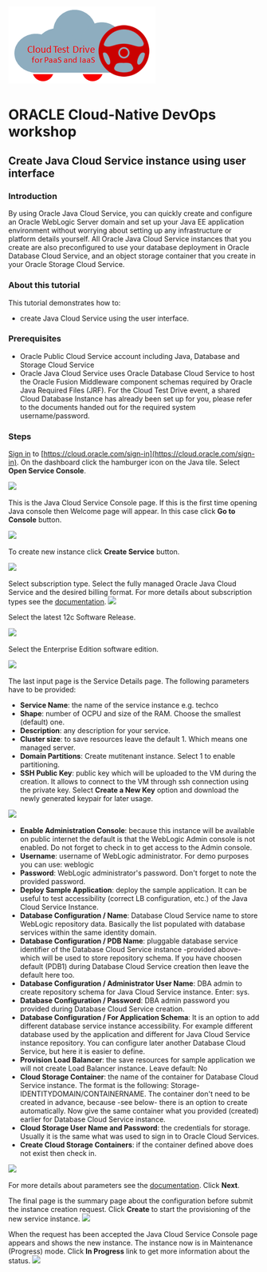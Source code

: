 ![](../common/images/customer.logo.png)
---
# ORACLE Cloud-Native DevOps workshop #

## Create Java Cloud Service instance using user interface ##

### Introduction ###

By using Oracle Java Cloud Service, you can quickly create and configure an Oracle WebLogic Server domain and set up your Java EE application environment without worrying about setting up any infrastructure or platform details yourself. All Oracle Java Cloud Service instances that you create are also preconfigured to use your database deployment in Oracle Database Cloud Service, and an object storage container that you create in your Oracle Storage Cloud Service.

### About this tutorial ###
This tutorial demonstrates how to:
	
+ create Java Cloud Service using the user interface.

### Prerequisites ###

+ Oracle Public Cloud Service account including Java, Database and Storage Cloud Service
+ Oracle Java Cloud Service uses Oracle Database Cloud Service to host the Oracle Fusion Middleware component schemas required by Oracle Java Required Files (JRF). For the Cloud Test Drive event, a shared Cloud Database Instance has already been set up for you, please refer to the documents handed out for the required system username/password.

### Steps ###

[Sign in](../common/sign.in.to.oracle.cloud.md) to [https://cloud.oracle.com/sign-in](https://cloud.oracle.com/sign-in). On the dashboard click the hamburger icon on the Java tile. Select **Open Service Console**.

![](images/01.png)

This is the Java Cloud Service Console page. If this is the first time opening Java console then Welcome page will appear. In this case click **Go to Console** button.

![](images/02.png)

To create new instance click **Create Service** button.

![](images/03.png)

Select subscription type. Select the fully managed Oracle Java Cloud Service and the desired billing format. For more details about subscription types see the [documentation](https://docs.oracle.com/cloud/latest/jcs_gs/JSCUG/GUID-31F00F2C-221F-4069-8E8A-EE48BFEC53A2.htm#JSCUG-GUID-98DD6CE1-480F-4AA9-8131-A1D3D274440F).
![](images/create.jcs.03.png)

Select the latest 12c Software Release.

![](images/05.png)

Select the Enterprise Edition software edition.

![](images/06.png)

The last input page is the Service Details page. The following parameters have to be provided:
	
+ **Service Name**: the name of the service instance e.g. techco
+ **Shape**: number of OCPU and size of the RAM. Choose the smallest (default) one.
+ **Description**: any description for your service.
+ **Cluster size**: to save resources leave the default 1. Which means one managed server.
+ **Domain Partitions**: Create mutitenant instance. Select 1 to enable partitioning.
+ **SSH Public Key**: public key which will be uploaded to the VM during the creation. It allows to connect to the VM through ssh connection using the private key. Select **Create a New Key** option and download the newly generated keypair for later usage.

![](images/07.png)
+ **Enable Administration Console**: because this instance will be available on public internet the default is that the WebLogic Admin console is not enabled. Do not forget to check in to get access to the Admin console.
+ **Username**: username of WebLogic administrator. For demo purposes you can use: weblogic
+ **Password**: WebLogic administrator's password. Don't forget to note the provided password.
+ **Deploy Sample Application**: deploy the sample application. It can be useful to test accessibility (correct LB configuration, etc.) of the Java Cloud Service Instance.
+ **Database Configuration / Name**: Database Cloud Service name to store WebLogic repository data. Basically the list populated with database services within the same identity domain.
+ **Database Configuration / PDB Name**: pluggable database service identifier of the Database Cloud Service instance -provided above- which will be used to store repository schema. If you have choosen default (PDB1) during Database Cloud Service creation then leave the default here too.
+ **Database Configuration / Administrator User Name**: DBA admin to create repository schema for Java Cloud Service instance. Enter: sys.
+ **Database Configuration / Password**: DBA admin password you provided during Database Cloud Service creation.
+ **Database Configuration / For Application Schema**: It is an option to add different database service instance accessibility. For example different database used by the application and different for Java Cloud Service instance repository. You can configure later another Database Cloud Service, but here it is easier to define.
+ **Provision Load Balancer**: the save resources for sample application we will not create Load Balancer instance. Leave default: No
+ **Cloud Storage Container**: the name of the container for Database Cloud Service instance. The format is the following: Storage-IDENTITYDOMAIN/CONTAINERNAME. The container don't need to be created in advance, because -see below- there is an option to create automatically. Now give the same container what you provided (created) earlier for Database Cloud Service instance.
+ **Cloud Storage User Name and Password**: the credentials for storage. Usually it is the same what was used to sign in to Oracle Cloud Services.
+ **Create Cloud Storage Containers**: if the container defined above does not exist then check in.

![](images/08.png)

For more details about parameters see the [documentation](https://docs.oracle.com/cloud/latest/jcs_gs/JSCUG/GUID-31F00F2C-221F-4069-8E8A-EE48BFEC53A2.htm#JSCUG-GUID-88BD737C-8DA9-419A-8DBF-489BDFF9C512). Click **Next**.

The final page is the summary page about the configuration before submit the instance creation request. Click **Create** to start the provisioning of the new service instance.
![](images/09.png)

When the request has been accepted the Java Cloud Service Console page appears and shows the new instance. The instance now is in Maintenance (Progress) mode. Click **In Progress** link to get more information about the status.
![](images/10.png)

